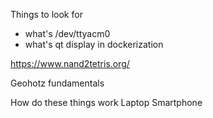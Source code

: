 
Things to look for
* what's /dev/ttyacm0
* what's qt display in dockerization

https://www.nand2tetris.org/

Geohotz fundamentals

How do these things work
Laptop
Smartphone